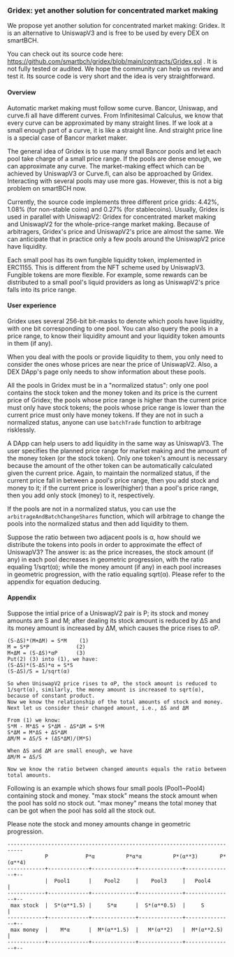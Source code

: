 ### Gridex: yet another solution for concentrated market making

We propose yet another solution for concentrated market making: Gridex. It is an alternative to UniswapV3 and is free to be used by every DEX on smartBCH.

You can check out its source code here: https://github.com/smartbch/gridex/blob/main/contracts/Gridex.sol . It is not fully tested or audited. We hope the community can help us review and test it. Its source code is very short and the idea is very straightforward.

#### Overview

Automatic market making must follow some curve. Bancor, Uniswap, and curve.fi all have different curves. From Infinitesimal Calculus, we know that every curve can be approximated by many straight lines. If we look at a small enough part of a curve, it is like a straight line. And straight price line is a special case of Bancor market maker.

The general idea of Gridex is to use many small Bancor pools and let each pool take charge of a small price range. If the pools are dense enough, we can approximate any curve. The market-making effect which can be achieved by UniswapV3 or Curve.fi, can also be approached by Gridex. Interacting with several pools may use more gas. However, this is not a big problem on smartBCH now.

Currently, the source code implements three different price grids: 4.42%, 1.08% (for non-stable coins) and 0.27% (for stablecoins). Usually, Gridex is used in parallel with UniswapV2: Gridex for concentrated market making and UniswapV2 for the whole-price-range market making. Because of arbitragers, Gridex's price and UniswapV2's price are almost the same. We can anticipate that in practice only a few pools around the UniswapV2 price have liquidity.

Each small pool has its own fungible liquidity token, implemented in ERC1155. This is different from the NFT scheme used by UniswapV3. Fungible tokens are more flexible. For example, some rewards can be distributed to a small pool's liquid providers as long as UniswapV2's price falls into its price range.

#### User experience

Gridex uses several 256-bit bit-masks to denote which pools have liquidity, with one bit corresponding to one pool. You can also query the pools in a price range, to know their liquidity amount and your liquidity token amounts in them (if any).

When you deal with the pools or provide liquidity to them, you only need to consider the ones whose prices are near the price of UniswapV2. Also, a DEX DApp's page only needs to show information about these pools.

All the pools in Gridex must be in a "normalized status": only one pool contains the stock token and the money token and its price is the current price of Gridex; the pools whose price range is higher than the current price must only have stock tokens; the pools whose price range is lower than the current price must only have money tokens. If they are not in such a normalized status, anyone can use `batchTrade` function to arbitrage risklessly.

A DApp can help users to add liquidity in the same way as UniswapV3. The user specifies the planned price range for market making and the amount of the money token (or the stock token). Only one token's amount is necessary because the amount of the other token can be automatically calculated given the current price. Again, to maintain the normalized status, if the current price fall in between a pool's price range, then you add stock and money to it; if the current price is lower(higher) than a pool's price range, then you add only stock (money) to it, respectively.

If the pools are not in a normalized status, you can use the `arbitrageAndBatchChangeShares` function, which will arbitrage to change the pools into the normalized status and then add liquidity to them.

Suppose the ratio between two adjacent pools is α, how should we distribute the tokens into pools in order to approximate the effect of UniswapV3? The answer is: as the price increases, the stock amount (if any) in each pool decreases in geometric progression, with the ratio equaling 1/sqrt(α); while the money amount (if any) in each pool increases in geometric progression, with the ratio equaling sqrt(α). Please refer to the appendix for equation deducing.

#### Appendix

Suppose the intial price of a UniswapV2 pair is P; its stock and money amounts are S and M; after dealing its stock amount is reduced by ΔS and its money amount is increased by ΔM, which causes the price rises to αP.

```
(S-ΔS)*(M+ΔM) = S*M    (1)
M = S*P               (2)
M+ΔM = (S-ΔS)*αP      (3)
Put(2) (3) into (1), we have:
(S-ΔS)*(S-ΔS)*α = S*S
(S-ΔS)/S = 1/sqrt(α)

So when UniswapV2 price rises to αP, the stock amount is reduced to 1/sqrt(α), similarly, the money amount is increased to sqrt(α), 
because of constant product. 
Now we know the relationship of the total amounts of stock and money. Next let us consider their changed amount, i.e., ΔS and ΔM

From (1) we know:
S*M - M*ΔS + S*ΔM - ΔS*ΔM = S*M
S*ΔM = M*ΔS + ΔS*ΔM
ΔM/M = ΔS/S + (ΔS*ΔM)/(M*S)

When ΔS and ΔM are small enough, we have
ΔM/M = ΔS/S

Now we know the ratio between changed amounts equals the ratio between total amounts. 
```

Following is an example which shows four small pools (Pool1~Pool4) containing stock and money. "max stock" means the stock amount when the pool has sold no stock out. "max money" means the total money that can be got when the pool has sold all the stock out.

Please note the stock and money amounts change in geometric progression.

```
---------------------------------------------------------------------------
            P            P*α          P*α*α          P*(α**3)       P*(α**4)
------------+-------------+--------------+--------------+---------------+--
            |  Pool1      |    Pool2     |    Pool3     |   Pool4       |
------------+-------------+--------------+--------------+---------------+--
 max stock  |  S*(α**1.5) |     S*α      |  S*(α**0.5)  |     S         |
------------+-------------+--------------+--------------+---------------+--
 max money  |    M*α      |  M*(α**1.5)  |   M*(α**2)   |  M*(α**2.5)   |
------------+-------------+--------------+--------------+---------------+--
```
